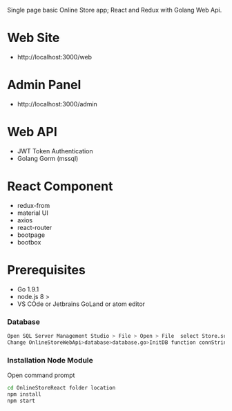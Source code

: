 Single page basic Online Store app; React and Redux with Golang Web Api.

# Web Site
- http://localhost:3000/web

# Admin Panel
- http://localhost:3000/admin

# Web API
- JWT Token Authentication
- Golang Gorm (mssql)

# React Component
  - redux-from
  - material UI
  - axios
  - react-router
  - bootpage
  - bootbox

# Prerequisites
  
  - Go 1.9.1
  - node.js 8 >
  - VS COde or Jetbrains GoLand or atom editor

### Database
```sh
Open SQL Server Management Studio > File > Open > File  select Store.sql and execute
Change OnlineStoreWebApi>database>database.go>InitDB function connString variable change Data Source your server name
```

### Installation Node Module

Open command prompt

```sh
cd OnlineStoreReact folder location
npm install 
npm start
```
